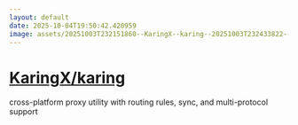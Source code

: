 ```yaml
---
layout: default
date: 2025-10-04T19:50:42.420959
image: assets/20251003T232151860--KaringX--karing--20251003T232433822--cropped.png
---
```


# [KaringX/karing](https://github.com/KaringX/karing)

cross-platform proxy utility with routing rules, sync, and multi-protocol support
